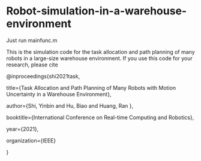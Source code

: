 # Robot-simulation-in-a-warehouse-environment

Just run mainfunc.m


This is the simulation code for the task allocation and path planning of many robots in a large-size warehouse environment. If you use this code for your research, please cite

@inproceedings{shi2021task,

  title={Task Allocation and Path Planning of Many Robots with Motion Uncertainty in a Warehouse Environment},
  
  author={Shi, Yinbin and Hu, Biao and Huang, Ran },
  
  booktitle={International Conference on Real-time Computing and Robotics},
  
  year={2021},
  
  organization={IEEE}
  
}
